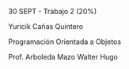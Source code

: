 30 SEPT - Trabajo 2 (20%)

Yuricik Cañas Quintero

Programación Orientada a Objetos

Prof. Arboleda Mazo Walter Hugo
